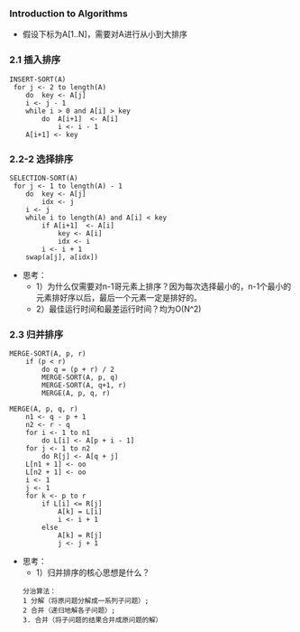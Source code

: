 ### Introduction to Algorithms
* 假设下标为A[1..N]，需要对A进行从小到大排序

### 2.1 插入排序
```
INSERT-SORT(A)
 for j <- 2 to length(A)
 	do 	key <- A[j]
 	i <- j - 1
 	while i > 0 and A[i] > key
 		do 	A[i+1]  <- A[i]
			i <- i - 1
	A[i+1] <- key
```


### 2.2-2 选择排序
```
SELECTION-SORT(A)
 for j <- 1 to length(A) - 1
 	do 	key <- A[j]
 		idx <- j
 	i <- j
 	while i to length(A) and A[i] < key
 		if A[i+1]  <- A[i]
 			key <- A[i]
 			idx <- i
		i <- i + 1
	swap(a[j], a[idx])
```

* 思考：	
  * 1）为什么仅需要对n-1哥元素上排序？因为每次选择最小的，n-1个最小的元素排好序以后，最后一个元素一定是排好的。
  * 2）最佳运行时间和最差运行时间？均为O(N^2)

### 2.3 归并排序
```
MERGE-SORT(A, p, r)
	if (p < r)
		do q = (p + r) / 2
		MERGE-SORT(A, p, q)
		MERGE-SORT(A, q+1, r)
		MERGE(A, p, q, r)

MERGE(A, p, q, r)
	n1 <- q - p + 1
	n2 <- r - q
	for i <- 1 to n1
		do L[i] <- A[p + i - 1]
	for j <- 1 to n2
		do R[j] <- A[q + j]
	L[n1 + 1] <- oo
	L[n2 + 1] <- oo
	i <- 1
	j <- 1
	for k <- p to r
		if L[i] <= R[j]
			A[k] = L[i]
			i <- i + 1
		else
			A[k] = R[j]
			j <- j + 1

```


* 思考：
  * 1）归并排序的核心思想是什么？
  ```
  分治算法：
  1 分解（将原问题分解成一系列子问题）;
  2 合并（递归地解各子问题）;
  3. 合并（将子问题的结果合并成原问题的解）
  ```